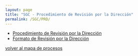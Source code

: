 ```yaml
---
layout: page
title: "SGC - Procedimiento de Revisión por la Dirección"
permalink: /SGC/PRD/
---
```


 - [Procedimiento de Revisión por la Dirección](PRD-v2.pdf)
 - [Formato de Revisión por la Dirección](FRD-v0.pdf)


[volver al mapa de procesos](http://lancis.ecologia.unam.mx/SGC/)
